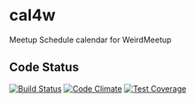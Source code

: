 # cal4w
Meetup Schedule calendar for WeirdMeetup

## Code Status
[![Build Status](https://travis-ci.org/riseshia/cal4w.svg?branch=master)](https://travis-ci.org/riseshia/cal4w)
[![Code Climate](https://codeclimate.com/github/riseshia/cal4w/badges/gpa.svg)](https://codeclimate.com/github/riseshia/cal4w)
[![Test Coverage](https://codeclimate.com/github/riseshia/cal4w/badges/coverage.svg)](https://codeclimate.com/github/riseshia/cal4w/coverage)
